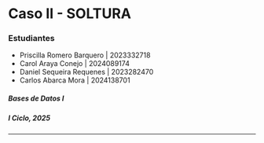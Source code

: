 # Caso II - SOLTURA

### Estudiantes

- Priscilla Romero Barquero | 2023332718
- Carol Araya Conejo | 2024089174
- Daniel Sequeira Requenes | 2023282470
- Carlos Abarca Mora | 2024138701

##### Bases de Datos I
##### I Ciclo, 2025
---
